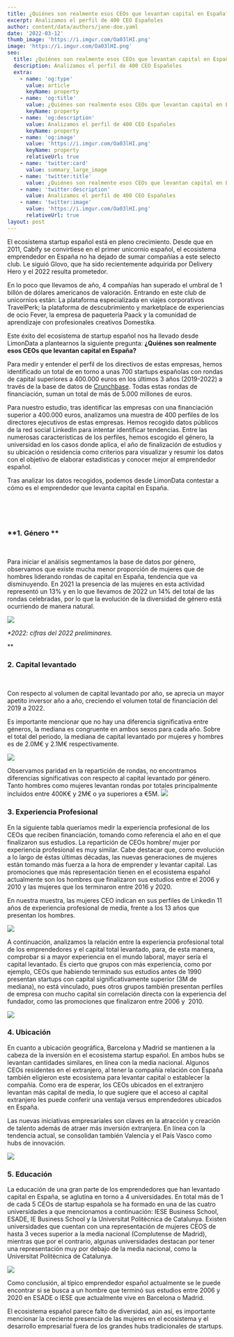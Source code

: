 ```yaml
---
title: ¿Quiénes son realmente esos CEOs que levantan capital en España?
excerpt: Analizamos el perfil de 400 CEO Españoles
author: content/data/authors/jane-doe.yaml
date: '2022-03-12'
thumb_image: 'https://i.imgur.com/Oa03lHI.png'
image: 'https://i.imgur.com/Oa03lHI.png'
seo:
  title: ¿Quiénes son realmente esos CEOs que levantan capital en España?
  description: Analizamos el perfil de 400 CEO Españoles
  extra:
    - name: 'og:type'
      value: article
      keyName: property
    - name: 'og:title'
      value: ¿Quiénes son realmente esos CEOs que levantan capital en España?
      keyName: property
    - name: 'og:description'
      value: Analizamos el perfil de 400 CEO Españoles
      keyName: property
    - name: 'og:image'
      value: 'https://i.imgur.com/Oa03lHI.png'
      keyName: property
      relativeUrl: true
    - name: 'twitter:card'
      value: summary_large_image
    - name: 'twitter:title'
      value: ¿Quiénes son realmente esos CEOs que levantan capital en España?
    - name: 'twitter:description'
      value: Analizamos el perfil de 400 CEO Españoles
    - name: 'twitter:image'
      value: 'https://i.imgur.com/Oa03lHI.png'
      relativeUrl: true
layout: post
---
```

El ecosistema startup español está en pleno crecimiento. Desde que en 2011, Cabify se convirtiese en el primer unicornio español, el ecosistema emprendedor en España no ha dejado de sumar compañías a este selecto club. Le siguió Glovo, que ha sido recientemente adquirida por Delivery Hero y el 2022 resulta prometedor.

En lo poco que llevamos de año, 4 compañías han superado el umbral de 1 billón de dólares americanos de valoración. Entrando en este club de unicornios están: La plataforma especializada en viajes corporativos TravelPerk; la plataforma de descubrimiento y marketplace de experiencias de ocio Fever, la empresa de paquetería Paack y la comunidad de aprendizaje con profesionales creativos Domestika. 

Este éxito del ecosistema de startup español nos ha llevado desde LimonData a plantearnos la siguiente pregunta: **¿Quiénes son realmente esos CEOs que levantan capital en España?**

Para medir y entender el perfil de los directivos de estas empresas, hemos identificado un total de en torno a unas 700 startups españolas con rondas de capital superiores a 400.000 euros en los últimos 3 años (2019-2022) a través de la base de datos de [Crunchbase](https://www.crunchbase.com/). Todas estas rondas de financiación, suman un total de más de 5.000 millones de euros.

Para nuestro estudio, tras identificar las empresas con una financiación superior a 400.000 euros, analizamos una muestra de 400 perfiles de los directores ejecutivos de estas empresas. Hemos recogido datos públicos de la red social LinkedIn para intentar identificar tendencias. Entre las numerosas características de los perfiles, hemos escogido el género, la universidad en los casos donde aplica, el año de finalización de estudios y su ubicación o residencia como criterios para visualizar y resumir los datos con el objetivo de elaborar estadísticas y conocer mejor al emprendedor español.

Tras analizar los datos recogidos, podemos desde LimonData contestar a cómo es el emprendedor que levanta capital en España.

 

 

### **1. Género **

 

Para iniciar el análisis segmentamos la base de datos por género, observamos que existe mucha menor proporción de mujeres que de hombres liderando rondas de capital en España, tendencia que va disminuyendo. En 2021 la presencia de las mujeres en esta actividad representó un 13% y en lo que llevamos de 2022 un 14% del total de las rondas celebradas, por lo que la evolución de la diversidad de género está ocurriendo de manera natural.

![](https://lh5.googleusercontent.com/XYNbLEhwCgiDQNUx159XqHUu2q9Ejye9AgyQBtfK2seKzCvHe3-Ho5HfOGPPRig6xN2INIMA3o8hli-NAkjf-JJb28i-xJKBpnuR8gf_vyBebLQWB5XhkxSHfpnj5lCTR357clFv)

*\*2022: cifras del 2022 preliminares.*

\*\*

### **2. Capital levantado**

 

Con respecto al volumen de capital levantado por año, se aprecia un mayor apetito inversor año a año, creciendo el volumen total de financiación del 2019 a 2022.

Es importante mencionar que no hay una diferencia significativa entre géneros, la mediana es congruente en ambos sexos para cada año. Sobre el total del periodo, la mediana de capital levantado por mujeres y hombres es de 2.0M€ y 2.1M€ respectivamente.

![](https://lh5.googleusercontent.com/loenvDpxQBJdiHtNXyuXux1G8HGOH7IwRylP179uDgSRMmdOCBhe5-9FhkIZWSdtX5norQeEudPnEmH-xUEgJzsnK6svkSVnYgdKlWjeVFroPEtIF56gWiNzfv2H-wz4izGo6NFW)

Observamos paridad en la repartición de rondas, no encontramos diferencias significativas con respecto al capital levantado por género. Tanto hombres como mujeres levantan rondas por totales principalmente incluidos entre 400K€ y 2M€ o ya superiores a €5M. ![](https://lh4.googleusercontent.com/wGsG8whmmqsqxKyGsuiVmic6gQPg9LNtoADF5pkxCj4hj4CAxP1nQWUA0NcB25Oc-05ZkA\_77gzGmVD-Gu0HPk7OaEJxRNiOvsojQVt0tl8xncxKcPbDdGEsI9W_cYzcXsxrMyo8)

### **3. Experiencia Profesional**

En la siguiente tabla queríamos medir la experiencia profesional de los CEOs que reciben financiación, tomando como referencia el año en el que finalizaron sus estudios. La repartición de CEOs hombre/ mujer por experiencia profesional es muy similar. Cabe destacar que, como evolución a lo largo de éstas últimas décadas, las nuevas generaciones de mujeres están tomando más fuerza a la hora de emprender y levantar capital. Las promociones que más representación tienen en el ecosistema español actualmente son los hombres que finalizaron sus estudios entre el 2006 y 2010 y las mujeres que los terminaron entre 2016 y 2020. 

En nuestra muestra, las mujeres CEO indican en sus perfiles de Linkedin 11 años de experiencia profesional de media, frente a los 13 años que presentan los hombres.

![](https://lh4.googleusercontent.com/tzBQYynVVVS_m1kzMALRT035JB33nCJzT2k8ePigJkUHgbla2hX6XmXT8yOqRD5KDebBOYFiJos_zKL0QRe0Yg5dNvhifiFKLqryr1Df8q7wQHw8NgwL-Eai1\_sk3E3nnV7h9C6J)

A continuación, analizamos la relación entre la experiencia profesional total de los emprendedores y el capital total levantado, para, de esta manera, comprobar si a mayor experiencia en el mundo laboral, mayor sería el capital levantado. Es cierto que grupos con más experiencia, como por ejemplo, CEOs que habiendo terminado sus estudios antes de 1990 presentan startups con capital significativamente superior (3M de mediana), no está vinculado, pues otros grupos también presentan perfiles de empresa con mucho capital sin correlación directa con la experiencia del fundador, como las promociones que finalizaron entre 2006 y  2010.

![](https://lh3.googleusercontent.com/IbaHVY3qgnp-kHA5BSd-3Op1-u_TLl68y7sLnRAvd_L3yqjwowJ-471GqVb8fmRzFQWDuKVzFj1UZXlyq8SmAbmCNYnYu-Q6uH2doC9VpwcC6qK5aPE_N82OczS0uPkGtqtcElqO)

### **4. Ubicación**

En cuanto a ubicación geográfica, Barcelona y Madrid se mantienen a la cabeza de la inversión en el ecosistema startup español. En ambos hubs se levantan cantidades similares, en línea con la media nacional. Algunos CEOs residentes en el extranjero, al tener la compañía relación con España también eligieron este ecosistema para levantar capital o establecer la compañía. Como era de esperar, los CEOs ubicados en el extranjero levantan más capital de media, lo que sugiere que el acceso al capital extranjero les puede conferir una ventaja versus emprendedores ubicados  en España.

Las nuevas iniciativas empresariales son claves en la atracción y creación de talento además de atraer más inversión extranjera. En línea con la tendencia actual, se consolidan también Valencia y el País Vasco como hubs de innovación.

![](https://lh6.googleusercontent.com/YFhhSnm9XME2eVOz2j5wiNLFQ05JlbgUP5nQJK8Wgr5nBwtihIYnMALnFpAiXcSmJD\_2Ja-8BEaUgLGjWAeQTPgxmarYKS0r5hThA0AJNSpMORLXGIuSnKbz9JFxp0favtHMW9wl)

### **5. Educación**

La educación de una gran parte de los emprendedores que han levantado capital en España, se aglutina en torno a 4 universidades. En total más de 1 de cada 5 CEOs de startup española se ha formado en una de las cuatro universidades a que mencionamos a continuación: IESE Business School, ESADE, IE Business School y la Universitat Politècnica de Catalunya. Existen universidades que cuentan con una representación de mujeres CEOS de hasta 3 veces superior a la media nacional (Complutense de Madrid), mientras que por el contrario, algunas universidades destacan por tener una representación muy por debajo de la media nacional, como la Universitat Politècnica de Catalunya.

![](https://lh3.googleusercontent.com/LC-hzGjENwsXtIPVBosM4\_YKPeOj4NbnUNat_BUAIiXe07XK_S8xDdXdvGAVva8fZSgqKteZkdmBjcamXVyMRtwbQ_G0iB-\_CcjILbd7kL159VizA9trD6XcxIWs39EStDr2AdK7)

Como conclusión, al típico emprendedor español actualmente se le puede encontrar si se busca a un hombre que terminó sus estudios entre 2006 y 2020 en ESADE o IESE que actualmente vive en Barcelona o Madrid.

El ecosistema español parece falto de diversidad, aún así, es importante mencionar la creciente presencia de las mujeres en el ecosistema y el desarrollo empresarial fuera de los grandes hubs tradicionales de startups.
